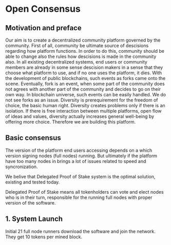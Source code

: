 # Open Consensus

## Motivation and preface
Our aim is to create a decentralized community platform governed by the community.
First of all, community be ultimate source of descisions regarding how platform functions. 
In order to do this, community should be able to change also the rules how descisions is made in the community also. 
In all existing decentralized systems, end users or community members are already in some sense descision makers in a sense that they choose what platform to use, and if no one uses the platform, it dies. 
With the development of public blockchains, such events as forks came onto the scene. 
Eventually, fork is an event, when some part of the community does not agrees with another part of the community and decides to go on their own way. In blockchain universe, such events can be easily handled. 
We do not see forks as an issue. Diversity is prerequirement for the freedom of choice, the basic human right. 
Diversity creates problems only if there is an isolation. If there is free interaction between multiple platforms, open flow of ideas and values, diversity actually increases general well-being by offering more choice.
Therefore we are building this platform. 

## Basic consensus
The version of the platform end users accessing depends on a which version signing nodes (full nodes) running. 
But ultimately if the platform have too many nodes in brings a lot of issues related to speed and syncronization.

We belive that Delegated Proof of Stake system is the optimal solution, existing and tested today. 

Delegated Proof of Stake means all tokenholders can vote and elect nodes who is in their turn, responsible for the running full nodes with proper version of the software. 

## 1. System Launch
Initial 21 full node runners download the software and join the network. They get 10 tokens per mined block. 
